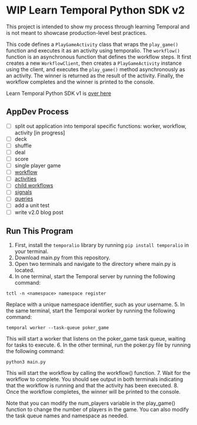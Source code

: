 # WIP Learn Temporal Python SDK v2
This project is intended to show my process through learning Temporal and is not meant to showcase production-level best practices.

This code defines a `PlayGameActivity` class that wraps the `play_game()` function and executes it as an activity using temporalio. The `workflow()` function is an asynchronous function that defines the workflow steps. It first creates a new `WorkflowClient`, then creates a `PlayGameActivity` instance using the client, and executes the `play_game()` method asynchronously as an activity. The winner is returned as the result of the activity. Finally, the workflow completes and the winner is printed to the console.

Learn Temporal Python SDK v1 is [over here](https://github.com/rainleander/learn-temporal-pythonSDK)

## AppDev Process
- [ ] split out application into temporal specific functions: worker, workflow, activity [in progress]
- [ ] deck
- [ ] shuffle
- [ ] deal
- [ ] score
- [ ] single player game 
- [ ] [workflow](https://docs.temporal.io/application-development/foundations) 
- [ ] [activities](https://docs.temporal.io/application-development/features) 
- [ ] [child workflows](https://docs.temporal.io/workflows#child-workflow)
- [ ] [signals](https://docs.temporal.io/concepts/what-is-a-signal/)
- [ ] [queries](https://docs.temporal.io/concepts/what-is-a-query/) 
- [ ] add a unit test
- [ ] write v2.0 blog post

## Run This Program
1. First, install the `temporalio` library by running `pip install temporalio` in your terminal.
2. Download main.py from this repository.
3. Open two terminals and navigate to the directory where main.py is located.
4. In one terminal, start the Temporal server by running the following command:
```
tctl -n <namespace> namespace register
```
Replace <namespace> with a unique namespace identifier, such as your username.
5. In the same terminal, start the Temporal worker by running the following command:
```
temporal worker --task-queue poker_game
```
This will start a worker that listens on the poker_game task queue, waiting for tasks to execute.
6. In the other terminal, run the poker.py file by running the following command:
```
python3 main.py
```
This will start the workflow by calling the workflow() function.
7. Wait for the workflow to complete. You should see output in both terminals indicating that the workflow is running and that the activity has been executed.
8. Once the workflow completes, the winner will be printed to the console.

Note that you can modify the num_players variable in the play_game() function to change the number of players in the game. You can also modify the task queue names and namespace as needed.

